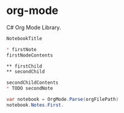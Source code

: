 # org-mode
C# Org Mode Library. 

```markdown
NotebookTitle

* firstNote
firstNodeContents

** firstChild
** secondChild

secondChildContents
* TODO secondNote

```
```c#
var notebook = OrgMode.Parse(orgFilePath)
notebook.Notes.First.
```

